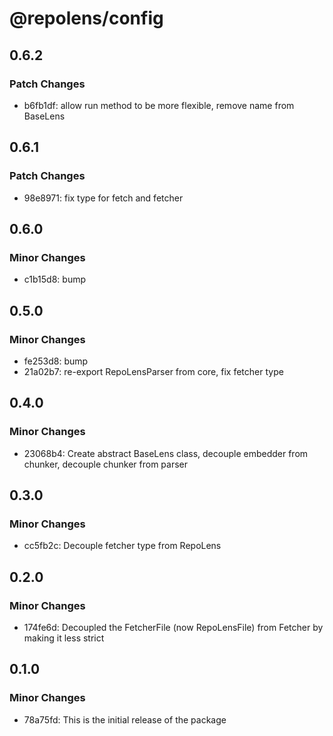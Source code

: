 # @repolens/config

## 0.6.2

### Patch Changes

- b6fb1df: allow run method to be more flexible, remove name from BaseLens

## 0.6.1

### Patch Changes

- 98e8971: fix type for fetch and fetcher

## 0.6.0

### Minor Changes

- c1b15d8: bump

## 0.5.0

### Minor Changes

- fe253d8: bump
- 21a02b7: re-export RepoLensParser from core, fix fetcher type

## 0.4.0

### Minor Changes

- 23068b4: Create abstract BaseLens class, decouple embedder from chunker, decouple chunker from parser

## 0.3.0

### Minor Changes

- cc5fb2c: Decouple fetcher type from RepoLens

## 0.2.0

### Minor Changes

- 174fe6d: Decoupled the FetcherFile (now RepoLensFile) from Fetcher by making it less strict

## 0.1.0

### Minor Changes

- 78a75fd: This is the initial release of the package
